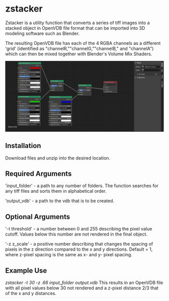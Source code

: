 # zstacker
Zstacker is a utility function that converts a series of tiff images into a stacked object in OpenVDB file format that can be imported into 3D modeling software such as Blender. 

The resulting OpenVDB file has each of the 4 RGBA channels as a different 'grid' (identified as "channelR,""channelG,""channelB," and "channelA") which can then be mixed together with Blender's Volume Mix Shaders.  

![Example](/documentation_images/mix_shaders.png)

## Installation

Download files and unzip into the desired location. 

## Required Arguments

'input_folder' - a path to any number of folders. The function searches for any tiff files and sorts them in alphabetical order. 

'output_vdb' - a path to the vdb that is to be created. 

## Optional Arguments

'-t threshold' - a number between 0 and 255 describing the pixel value cutoff. Values below this number are not rendered in the final object.

'-z z_scale' - a positive number describing that changes the spacing of pixels in the z direction compared to the x and y directions. Default = 1, where z-pixel spacing is the same as x- and y- pixel spacing. 


## Example Use
_zstacker -t 30 -z .66 input_folder output.vdb_
	This results in an OpenVDB file with all pixel values below 30 not rendered and a z-pixel distance 2/3 that of the x and y distances. 
